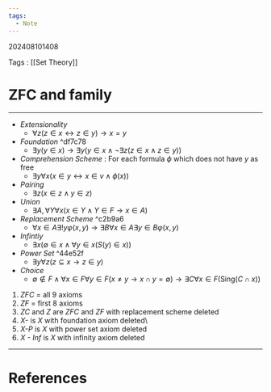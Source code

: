 ```yaml
---
tags:
  - Note
---
```

202408101408

Tags : [[Set Theory]]
# ZFC and family
---
- *Extensionality*
	- $\forall z (z\in x \leftrightarrow z \in y) \to x = y$
- *Foundation* ^df7c78
	- $\exists y(y \in x) \to \exists y(y \in x \land \lnot \exists z (z \in x \land z \in y))$
- *Comprehension Scheme* : For each formula $\phi$ which does not have $y$ as free
	- $\exists y \forall x (x \in y \leftrightarrow x \in v \land \phi(x))$
- *Pairing*
	- $\exists z(x \in z \land y \in z)$
- *Union*
	- $\exists A, \forall Y \forall x(x \in Y \land Y \in F \to x \in A)$
- *Replacement Scheme* ^c2b9a6
	- $\forall x \in A \exists ! y \varphi(x, y) \to \exists B \forall x \in A \exists y \in B \varphi(x, y)$
- *Infintiy*
	- $\exists x( \emptyset \in x \land \forall y \in x(S(y) \in x))$
- *Power Set* ^44e52f
	- $\exists y \forall z(z \subseteq x \to z \in y)$
- *Choice*
	- $\emptyset \not\in F \land \forall x \in F \forall y \in F (x \neq y \to x \cap y = \emptyset) \to \exists C \forall x \in F(\text{Sing}(C \cap x))$

1. *ZFC* = all 9 axioms
2. *ZF* = first 8 axioms
3. *ZC* and *Z* are *ZFC* and *ZF* with replacement scheme deleted
4. *X-* is *X* with foundation axiom deleted\
5. *X-P* is *X* with power set axiom deleted
6. *X - Inf* is *X* with infinity axiom deleted


---
# References
